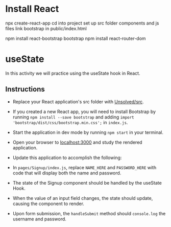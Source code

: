 # Install React 
npx create-react-app
cd into project
set up src folder components and js files
link bootstrap in public/index.html
<link rel="stylesheet" href="https://cdnjs.cloudflare.com/ajax/libs/twitter-bootstrap/4.0.0/css/bootstrap.min.css"/>
npm install react-bootstrap bootstrap 
npm install react-router-dom

# useState

In this activity we will practice using the useState hook in React.


## Instructions

- Replace your React application's src folder with [Unsolved/src](Unsolved/src).

- If you created a new React app, you will need to install Bootstrap by running `npm install --save bootstrap` and adding `import 'bootstrap/dist/css/bootstrap.min.css';` in `index.js`.

- Start the application in dev mode by running `npm start` in your terminal.

- Open your browser to [localhost:3000](http://localhost:3000) and study the rendered application.

- Update this application to accomplish the following:

- In `pages/Signup/index.js`, replace `NAME_HERE` and `PASSWORD_HERE` with code that will display both the name and password.

- The state of the Signup component should be handled by the useState Hook.

- When the value of an input field changes, the state should update, causing the component to render.

- Upon form submission, the `handleSubmit` method should `console.log` the username and password.
